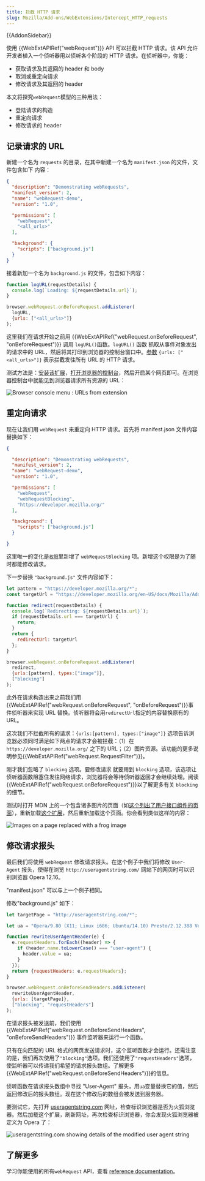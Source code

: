 ```yaml
---
title: 拦截 HTTP 请求
slug: Mozilla/Add-ons/WebExtensions/Intercept_HTTP_requests
---
```


{{AddonSidebar}}

使用 {{WebExtAPIRef("webRequest")}} API 可以拦截 HTTP 请求。该 API 允许开发者植入一个侦听器用以侦听各个阶段的 HTTP 请求。在侦听器中，你能：

- 获取请求及其返回的 header 和 body
- 取消或重定向请求
- 修改请求及其返回的 header

本文将探究`webRequest`模型的三种用法：

- 登陆请求的构造
- 重定向请求
- 修改请求的 header

## 记录请求的 URL

新建一个名为 `requests` 的目录，在其中新建一个名为 `manifest.json` 的文件，文件包含如下 内容：

```json
{
  "description": "Demonstrating webRequests",
  "manifest_version": 2,
  "name": "webRequest-demo",
  "version": "1.0",

  "permissions": [
    "webRequest",
    "<all_urls>"
  ],

  "background": {
    "scripts": ["background.js"]
  }
}
```

接着新加一个名为 `background.js` 的文件，包含如下内容：

```js
function logURL(requestDetails) {
  console.log(`Loading: ${requestDetails.url}`);
}

browser.webRequest.onBeforeRequest.addListener(
  logURL,
  {urls: ["<all_urls>"]}
);
```

这里我们在请求开始之前用 {{WebExtAPIRef("webRequest.onBeforeRequest", "onBeforeRequest")}} 调用 `logURL()`函数。`logURL()` 函数 抓取从事件对象发出的请求中的 URL，然后将其打印到浏览器的控制台窗口中。[参数](/zh-CN/Add-ons/WebExtensions/Match_patterns) `{urls: ["<all_urls>"]}` 表示拦截发往所有 URL 的 HTTP 请求。

测试方法是：[安装该扩展](https://extensionworkshop.com/documentation/develop/temporary-installation-in-firefox/)，[打开浏览器的控制台](https://firefox-source-docs.mozilla.org/devtools-user/browser_console/)，然后开启某个网页即可。在浏览器控制台中就能见到浏览器请求所有资源的 URL：

![Browser console menu : URLs from extension](browser_console_url_from_extension.png)

## 重定向请求

现在让我们用 `webRequest` 来重定向 HTTP 请求。首先将 manifest.json 文件内容替换如下：

```json
{

  "description": "Demonstrating webRequests",
  "manifest_version": 2,
  "name": "webRequest-demo",
  "version": "1.0",

  "permissions": [
    "webRequest",
    "webRequestBlocking",
    "https://developer.mozilla.org/"
  ],

  "background": {
    "scripts": ["background.js"]
  }

}
```

这里唯一的变化是[`权限`](/zh-CN/docs/Mozilla/Add-ons/WebExtensions/manifest.json/permissions)里新增了 `webRequestBlocking` 项。新增这个权限是为了随时都能修改请求。

下一步替换 `"background.js"` 文件内容如下：

```js
let pattern = "https://developer.mozilla.org/*";
const targetUrl = "https://developer.mozilla.org/en-US/docs/Mozilla/Add-ons/WebExtensions/Your_second_WebExtension/frog.jpg";

function redirect(requestDetails) {
  console.log(`Redirecting: ${requestDetails.url}`);
  if (requestDetails.url === targetUrl) {
    return;
  }
  return {
    redirectUrl: targetUrl
  };
}

browser.webRequest.onBeforeRequest.addListener(
  redirect,
  {urls:[pattern], types:["image"]},
  ["blocking"]
);
```

此外在请求构造出来之前我们用{{WebExtAPIRef("webRequest.onBeforeRequest", "onBeforeRequest")}}事件侦听器来实现 URL 替换。侦听器将会用`redirectUrl`指定的内容替换原有的 URL。

这次我们不拦截所有的请求：`{urls:[pattern], types:["image"]}` 选项告诉浏览器必须同时满足如下两点的请求才会被拦截：（1）在 `https://developer.mozilla.org/` 之下的 URL；（2）图片资源。该功能的更多说明参见{{WebExtAPIRef("webRequest.RequestFilter")}}。

刚才我们忽略了 `blocking` 选项。要修改请求 就要用到 `blocking` 选项，该选项让侦听器函数阻塞住发往网络请求，浏览器将会等待侦听器返回才会继续处理。阅读{{WebExtAPIRef("webRequest.onBeforeRequest")}}以了解更多有关 `blocking` 的细节。

测试时打开 MDN 上的一个包含诸多图片的页面（如[这个列出了用户接口组件的页面](/zh-CN/docs/Mozilla/Add-ons/WebExtensions/user_interface)），重新加载[这个扩展](https://extensionworkshop.com/documentation/develop/temporary-installation-in-firefox/#reloading_a_temporary_add-on)，然后重新加载这个页面。你会看到类似这样的内容：

![Images on a page replaced with a frog image](beastify_by_redirect.png)

## 修改请求报头

最后我们将使用 `webRequest` 修改请求报头。在这个例子中我们将修改 `User-Agent` 报头，使得在浏览 `http://useragentstring.com/` 网站下的网页时可以识别浏览器 Opera 12.16。

"manifest.json" 可以与上一个例子相同。

修改"background.js" 如下：

```js
let targetPage = "http://useragentstring.com/*";

let ua = "Opera/9.80 (X11; Linux i686; Ubuntu/14.10) Presto/2.12.388 Version/12.16";

function rewriteUserAgentHeader(e) {
  e.requestHeaders.forEach((header) => {
    if (header.name.toLowerCase() === "user-agent") {
      header.value = ua;
    }
  });
  return {requestHeaders: e.requestHeaders};
}

browser.webRequest.onBeforeSendHeaders.addListener(
  rewriteUserAgentHeader,
  {urls: [targetPage]},
  ["blocking", "requestHeaders"]
);
```

在请求报头被发送前，我们使用 {{WebExtAPIRef("webRequest.onBeforeSendHeaders", "onBeforeSendHeaders")}} 事件监听器来运行一个函数。

只有在向匹配的 URL 格式的网页发送请求时，这个监听函数才会运行。还需注意的是，我们再次使用了`"blocking"`选项。我们还使用了`"requestHeaders"`选项，使监听器可以传递我们希望的请求报头数组。了解更多{{WebExtAPIRef("webRequest.onBeforeSendHeaders")}}的信息。

侦听函数在请求报头数组中寻找 "User-Agent" 报头，用`ua`变量替换它的值，然后返回修改后的报头数组。现在这个修改后的数组会被发送到服务器。

要测试它，先打开 [useragentstring.com](http://useragentstring.com/) 网址，检查标识浏览器是否为火狐浏览器。然后加载这个扩展，刷新网址，再次检查标识浏览器，你会发现火狐浏览器被定义为 Opera 了：

![useragentstring.com showing details of the modified user agent string](modified_request_header.png)

## 了解更多

学习你能使用的所有`webRequest` API，查看 [reference documentation](/zh-CN/Add-ons/WebExtensions/API/WebRequest)。
